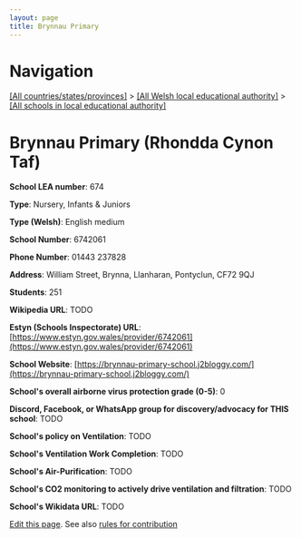 ```yaml
---
layout: page
title: Brynnau Primary
---
```

# Navigation

[[All countries/states/provinces]](../../..) > [[All Welsh local educational authority]](../..) > [[All schools in local educational authority]](..)

# Brynnau Primary (Rhondda Cynon Taf)

**School LEA number**: 674

**Type**: Nursery, Infants & Juniors

**Type (Welsh)**: English medium

**School Number**: 6742061

**Phone Number**: 01443 237828

**Address**: William Street, Brynna, Llanharan, Pontyclun, CF72 9QJ

**Students**: 251

**Wikipedia URL**: TODO

**Estyn (Schools Inspectorate) URL**: [https://www.estyn.gov.wales/provider/6742061](https://www.estyn.gov.wales/provider/6742061)

**School Website**: [https://brynnau-primary-school.j2bloggy.com/](https://brynnau-primary-school.j2bloggy.com/)

**School's overall airborne virus protection grade (0-5)**: 0

**Discord, Facebook, or WhatsApp group for discovery/advocacy for THIS school**: TODO

**School's policy on Ventilation**: TODO

**School's Ventilation Work Completion**: TODO

**School's Air-Purification**: TODO

**School's CO2 monitoring to actively drive ventilation and filtration**: TODO

**School's Wikidata URL**: TODO




[Edit this page](https://github.com/ventilate-schools/Wales/edit/prif/./Rhondda_Cynon_Taf/Brynnau_Primary.md). See also [rules for contribution](../../../contribution-rules/)